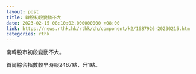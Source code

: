 ```yaml
---
layout: post
title: 韓股初段變動不大
date: 2023-02-15 08:10:02.000000000 +08:00
link: https://news.rthk.hk/rthk/ch/component/k2/1687926-20230215.htm
categories: rthk
---
```


南韓股市初段變動不大。

首爾綜合指數較早時報2467點，升1點。
